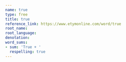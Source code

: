 ```yaml
---
name: true
type: free
title: true
reference_link: https://www.etymonline.com/word/true
root_name: 
root_language: 
denotation: 
word_sums:
- sum: 'True + '
  respelling: true
---
```

